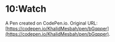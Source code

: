 # 10:Watch

A Pen created on CodePen.io. Original URL: [https://codepen.io/KhalidMesbah/pen/bGqpper](https://codepen.io/KhalidMesbah/pen/bGqpper).


